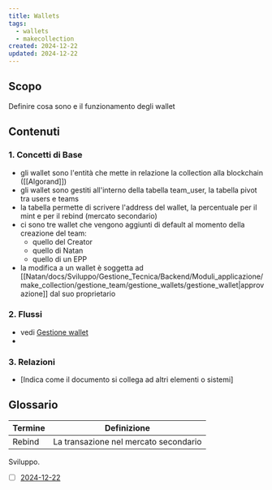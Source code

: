 ```yaml
---
title: Wallets
tags:
  - wallets
  - makecollection
created: 2024-12-22
updated: 2024-12-22
---
```


## Scopo

Definire cosa sono e il funzionamento degli wallet

## Contenuti

### 1. Concetti di Base
- gli wallet sono l'entità che mette in relazione la collection alla blockchain ([[Algorand]])
- gli wallet sono gestiti all'interno della tabella team_user, la tabella pivot tra users e teams
- la tabella permette di scrivere l'address del wallet, la percentuale per il mint e per il rebind (mercato secondario)
- ci sono tre wallet che vengono aggiunti di default al momento della creazione del team:
	- quello del Creator
	- quello di Natan
	- quello di un EPP
- la modifica a un wallet è soggetta ad [[Natan/docs/Sviluppo/Gestione_Tecnica/Backend/Moduli_applicazione/make_collection/gestione_team/gestione_wallets/gestione_wallet|approvazione]] dal suo proprietario 

### 2. Flussi
- vedi [Gestione wallet](Natan/docs/Sviluppo/Gestione_Tecnica/Backend/Moduli_applicazione/make_collection/gestione_team/gestione_wallets/gestione_wallet)
- 

### 3. Relazioni
- [Indica come il documento si collega ad altri elementi o sistemi]

## Glossario

| **Termine** | **Definizione**                       |
| ----------- | ------------------------------------- |
| Rebind      | La transazione nel mercato secondario |

Sviluppo.
- [ ] [2024-12-22](2024-12-22.md)